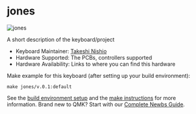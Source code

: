# jones

![jones](https://github.com/jpskenn/Jones/blob/master/assets/IMG_1546.jpeg)

A short description of the keyboard/project

* Keyboard Maintainer: [Takeshi Nishio](https://github.com/jpskenn)
* Hardware Supported: The PCBs, controllers supported
* Hardware Availability: Links to where you can find this hardware

Make example for this keyboard (after setting up your build environment):

    make jones/v.0.1:default

See the [build environment setup](https://docs.qmk.fm/#/getting_started_build_tools) and the [make instructions](https://docs.qmk.fm/#/getting_started_make_guide) for more information. Brand new to QMK? Start with our [Complete Newbs Guide](https://docs.qmk.fm/#/newbs).
